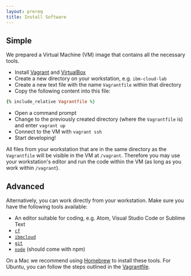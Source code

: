 ```yaml
---
layout: prereq
title: Install Software
---
```


## Simple

We prepared a Virtual Machine (VM) image that contains all the necessary tools.

* Install [Vagrant](https://www.vagrantup.com/downloads.html) and [VirtualBox](https://www.virtualbox.org/)
* Create a new directory on your workstation, e.g. `ibm-cloud-lab`
* Create a new text file with the name `Vagrantfile` within that directory
* Copy the following content into this file:

```ruby
{% include_relative Vagrantfile %}
```

* Open a command prompt
* Change to the previously created directory (where the `Vagrantfile` is) and enter `vagrant up`
* Connect to the VM with `vagrant ssh`
* Start developing!

All files from your workstation that are in the same directory as the `Vagrantfile` will be visible in the VM at `/vagrant`. Therefore you may use your workstation's editor and run the code within the VM (as long as you work within `/vagrant`).

## Advanced

Alternatively, you can work directly from your workstation. Make sure you have the following tools available:

* An editor suitable for coding, e.g. Atom, Visual Studio Code or Sublime Text
* [`cf`](https://docs.cloudfoundry.org/cf-cli/install-go-cli.html)
* [`ibmcloud`](https://console.bluemix.net/docs/cli/reference/ibmcloud/download_cli.html)
* [`git`](https://git-scm.com/book/en/v2/Getting-Started-Installing-Git)
* [`node`](https://nodejs.org/en/) (should come with npm)

On a Mac we recommend using [Homebrew](https://brew.sh/) to install these tools. For Ubuntu, you can follow the steps outlined in the [Vagrantfile](Vagrantfile).
